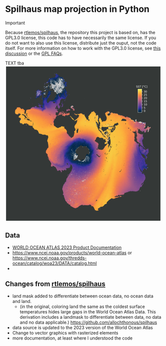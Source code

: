 # Spilhaus map projection in Python

> [!IMPORTANT]  
> Because [rtlemos/spilhaus](https://github.com/rtlemos/spilhaus), the repository this project is based on, has the GPL3.0 license, this code has to have necessarily the same license.
> If you do not want to also use this license, distribute just the ouput, not the code itself.
> For more information on how to work with the GPL3.0 license, see [this discussion](https://gist.github.com/kn9ts/cbe95340d29fc1aaeaa5dd5c059d2e60) or the [GPL FAQs](https://www.gnu.org/licenses/gpl-faq.html).

TEXT tba
![](./sst_spilhaus_dark.png) 



## Data
- [WORLD OCEAN ATLAS 2023 Product Documentation](https://www.ncei.noaa.gov/data/oceans/woa/WOA23/DOCUMENTATION/WOA23_Product_Documentation.pdf)
- https://www.ncei.noaa.gov/products/world-ocean-atlas or https://www.ncei.noaa.gov/thredds-ocean/catalog/woa23/DATA/catalog.html 
- 

## Changes from [rtlemos/spilhaus](https://github.com/rtlemos/spilhaus)
- land mask added to differentiate between ocean data, no ocean data and land.
  - (in the original, coloring land the same as the coldest surface temperatures hides large gaps in the World Ocean Atlas Data. This derivation includes a landmask to differentiate between data, no data and no data applicable.) https://github.com/allochthonous/spilhaus
- data source is updated to the 2023 version of the World Ocean Atlas
- Change to vector graphics with rasterized elements
- more documentation, at least where I understood the code
